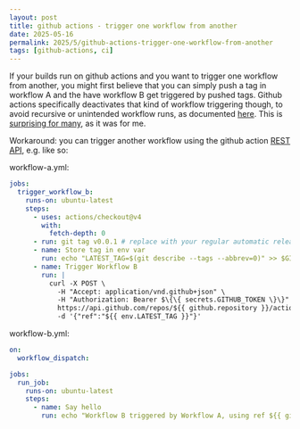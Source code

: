 ```yaml
---
layout: post
title: github actions - trigger one workflow from another
date: 2025-05-16
permalink: 2025/5/github-actions-trigger-one-workflow-from-another
tags: [github-actions, ci]
---
```


If your builds run on github actions and you want to trigger one workflow from another, you might first believe that you can simply push a tag in workflow A and the have workflow B get triggered by pushed tags. Github actions specifically deactivates that kind of workflow triggering though, to avoid recursive or unintended workflow runs, as documented [here](https://docs.github.com/en/actions/writing-workflows/choosing-when-your-workflow-runs/triggering-a-workflow#triggering-a-workflow-from-a-workflow). This is [surprising for many](https://github.com/orgs/community/discussions/27028), as it was for me. 

Workaround: you can trigger another workflow using the github action [REST API](https://docs.github.com/en/rest/actions/workflows?apiVersion=2022-11-28#create-a-workflow-dispatch-event), e.g. like so:

workflow-a.yml:
```yaml
jobs:
  trigger_workflow_b:
    runs-on: ubuntu-latest
    steps:
      - uses: actions/checkout@v4
        with:
          fetch-depth: 0
      - run: git tag v0.0.1 # replace with your regular automatic release handling
      - name: Store tag in env var
        run: echo "LATEST_TAG=$(git describe --tags --abbrev=0)" >> $GITHUB_ENV
      - name: Trigger Workflow B
        run: |
          curl -X POST \
            -H "Accept: application/vnd.github+json" \
            -H "Authorization: Bearer $\{\{ secrets.GITHUB_TOKEN \}\}" \
            https://api.github.com/repos/${{ github.repository }}/actions/workflows/workflow-b.yml/dispatches \
            -d '{"ref":"${{ env.LATEST_TAG }}"}'
```

workflow-b.yml:
```yaml
on:
  workflow_dispatch:

jobs:
  run_job:
    runs-on: ubuntu-latest
    steps:
      - name: Say hello
        run: echo "Workflow B triggered by Workflow A, using ref ${{ github.ref_name }}"
```
